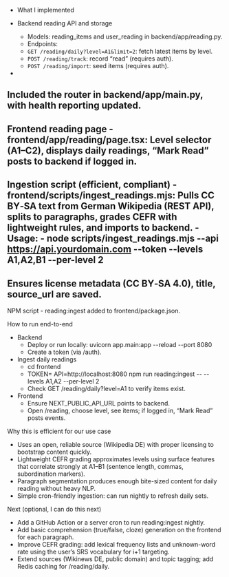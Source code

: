 - What I implemented

- Backend reading API and storage
    - Models: reading_items and user_reading in backend/app/reading.py.
    - Endpoints:
    - `GET /reading/daily?level=A1&limit=2`: fetch latest items by level.
    - `POST /reading/track`: record “read” (requires auth).
    - `POST /reading/import`: seed items (requires auth).
- 
Included the router in backend/app/main.py, with health reporting updated.
- 
Frontend reading page
    - frontend/app/reading/page.tsx: Level selector (A1–C2), displays daily readings, “Mark Read” posts to backend if logged in.
- 
Ingestion script (efficient, compliant)
    - frontend/scripts/ingest_readings.mjs: Pulls CC BY‑SA text from German Wikipedia (REST API), splits to paragraphs, grades CEFR with lightweight rules, and imports to backend.
    - Usage:
    - node scripts/ingest_readings.mjs --api https://api.yourdomain.com --token <JWT> --levels A1,A2,B1 --per-level 2
- 
Ensures license metadata (CC BY‑SA 4.0), title, source_url are saved.
- 
NPM script
    - reading:ingest added to frontend/package.json.

How to run end-to-end

- Backend
    - Deploy or run locally: uvicorn app.main:app --reload --port 8080
    - Create a token (via /auth).
- Ingest daily readings
    - cd frontend
    - TOKEN=<jwt> API=http://localhost:8080 npm run reading:ingest -- --levels A1,A2 --per-level 2
    - Check GET /reading/daily?level=A1 to verify items exist.
- Frontend
    - Ensure NEXT_PUBLIC_API_URL points to backend.
    - Open /reading, choose level, see items; if logged in, “Mark Read” posts events.

Why this is efficient for our use case

- Uses an open, reliable source (Wikipedia DE) with proper licensing to bootstrap content quickly.
- Lightweight CEFR grading approximates levels using surface features that correlate strongly at A1–B1 (sentence length, commas, subordination markers).
- Paragraph segmentation produces enough bite-sized content for daily reading without heavy NLP.
- Simple cron-friendly ingestion: can run nightly to refresh daily sets.

Next (optional, I can do this next)

- Add a GitHub Action or a server cron to run reading:ingest nightly.
- Add basic comprehension (true/false, cloze) generation on the frontend for each paragraph.
- Improve CEFR grading: add lexical frequency lists and unknown-word rate using the user’s SRS vocabulary for i+1 targeting.
- Extend sources (Wikinews DE, public domain) and topic tagging; add Redis caching for /reading/daily.